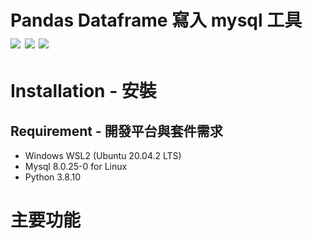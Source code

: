 Pandas Dataframe 寫入 mysql 工具  
![](https://img.shields.io/badge/python-3.8-blue) ![](https://img.shields.io/badge/MySQL-8.0.25--0%20LTS-orange) ![](https://img.shields.io/badge/Ubuntu-20.04.2%20LTS-orange)
===============================

# Installation - 安裝
## Requirement - 開發平台與套件需求
  * Windows WSL2 (Ubuntu 20.04.2 LTS)
  * Mysql 8.0.25-0 for Linux
  * Python 3.8.10
# 主要功能
